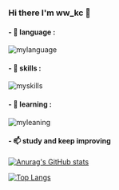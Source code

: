 ### Hi there I'm ww_kc 👋

#### - 📖 language :
  ![mylanguage](https://skillicons.dev/icons?i=js,html,css,rust,go,java,md,cs,py&theme=light)
#### - 🔭 skills :

  ![myskills](https://skillicons.dev/icons?i=django,spring,vue,rabbitmq,postman,git,github,redis,idea,mysql,docker,md,kafka,linux,vscode,dotnet,vim,maven,ubuntu&theme=light)

#### - 👀 learning :
  
  ![myleaning](https://skillicons.dev/icons?i=vue,react,go,rust,nodejs,docker,cs&theme=light)

#### - 📫 study and keep improving
  [![Anurag's GitHub stats](https://github-readme-stats.vercel.app/api?username=kte66&show_icons=true&theme=dark)](https://github.com/kte66)
  
  [![Top Langs](https://github-readme-stats.vercel.app/api/top-langs/?username=kte66&show_icons=true&theme=dark)](https://github.com/kte66)


<!--
**kte66/kte66** is a ✨ _special_ ✨ repository because its `README.md` (this file) appears on your GitHub profile.

Here are some ideas to get you started:

- 🔭 I’m currently working on ...
- 🌱 I’m currently learning ...
- 👯 I’m looking to collaborate on ...
- 🤔 I’m looking for help with ...
- 💬 Ask me about ...
- 📫 How to reach me: ...
- 😄 Pronouns: ...
- ⚡ Fun fact: ...
-->
